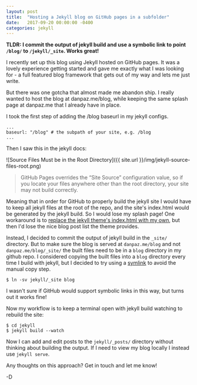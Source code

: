 ```yaml
---
layout: post
title:  "Hosting a Jekyll blog on GitHub pages in a subfolder"
date:   2017-09-20 00:00:00 -0400
categories: jekyll
---
```


**TLDR: I commit the output of jekyll build and use a symbolic link to point
`/blog/` to `/jekyll/_site`. Works great!**

I recently set up this blog using Jekyll hosted on GitHub pages. It was a lovely
experience getting started and gave me exactly what I was looking for - a full
featured blog framework that gets out of my way and lets me just write.

But there was one gotcha that almost made me abandon ship. I really wanted to
host the blog at danpaz.me/blog, while keeping the same splash page at danpaz.me
that I already have in place.

I took the first step of adding the /blog baseurl in my jekyll configs.

```
...
baseurl: "/blog" # the subpath of your site, e.g. /blog
...
```

Then I saw this in the jekyll docs:

![Source Files Must be in the Root Directory]({{ site.url }}/img/jekyll-source-files-root.png)

> GitHub Pages overrides the “Site Source” configuration value, so if you locate your files anywhere other than the root directory, your site may not build correctly.

Meaning that in order for GitHub to properly build the jekyll site I would have
to keep all jekyll files at the root of the repo, and the site's index.html
would be generated by the jekyll build. So I would lose my splash page! One
workaround is to [replace the jekyll theme's index.html with my own](theme), but
then I'd lose the nice blog post list the theme provides.

Instead, I decided to commit the output of jekyll build in the `_site/` directory.
But to make sure the blog is served at `danpaz.me/blog` and not `danpaz.me/blog/_site/`
the built files need to be in a `blog` directory in my github repo. I considered
copying the built files into a `blog` directory every time I build with jekyll,
but I decided to try using a [symlink][symlink] to avoid the manual copy step.

```
$ ln -sv jekyll/_site blog
```

I wasn't sure if GitHub would support symbolic links in this way, but turns out
it works fine!

Now my workflow is to keep a terminal open with jekyll build watching to rebuild
the site:

```
$ cd jekyll
$ jekyll build --watch
```

Now I can add and edit posts to the `jekyll/_posts/` directory without thinking
about building the output. If I need to view my blog locally I instead use
`jekyll serve`.

Any thoughts on this approach? Get in touch and let me know!

-D

[theme]: [https://jekyllrb.com/docs/themes/#overriding-theme-defaults]
[symlink]: [https://linux.die.net/man/1/ln]
